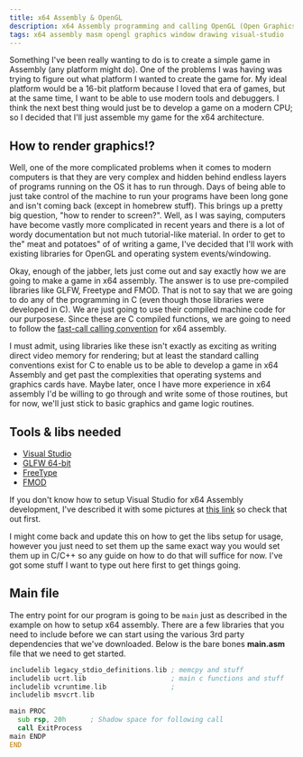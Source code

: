 ```yaml
---
title: x64 Assembly & OpenGL
description: x64 Assembly programming and calling OpenGL (Open Graphics Library) to render some cool stuff in a window
tags: x64 assembly masm opengl graphics window drawing visual-studio
---
```


Something I've been really wanting to do is to create a simple game in Assembly (any platform might do). One of the problems I was having was trying to figure out what platform I wanted to create the game for. My ideal platform would be a 16-bit platform because I loved that era of games, but at the same time, I want to be able to use modern tools and debuggers. I think the next best thing would just be to develop a game on a modern CPU; so I decided that I'll just assemble my game for the x64 architecture.

## How to render graphics!?
Well, one of the more complicated problems when it comes to modern computers is that they are very complex and hidden behind endless layers of programs running on the OS it has to run through. Days of being able to just take control of the machine to run your programs have been long gone and isn't coming back (except in homebrew stuff). This brings up a pretty big question, "how to render to screen?". Well, as I was saying, computers have become vastly more complicated in recent years and there is a lot of wordy documentation but not much tutorial-like material. In order to get to the" meat and potatoes" of of writing a game, I've decided that I'll work with existing libraries for OpenGL and operating system events/windowing.

Okay, enough of the jabber, lets just come out and say exactly how we are going to make a game in x64 assembly. The answer is to use pre-compiled libraries like GLFW, Freetype and FMOD. That is not to say that we are going to do any of the programming in C (even though those libraries were developed in C). We are just going to use their compiled machine code for our purposese. Since these are C compiled functions, we are going to need to follow the [fast-call calling convention](x64-assembly.md#fast-call-procedure-calling-conventions) for x64 assembly.

I must admit, using libraries like these isn't exactly as exciting as writing direct video memory for rendering; but at least the standard calling conventions exist for C to enable us to be able to develop a game in x64 Assembly and get past the complexities that operating systems and graphics cards have. Maybe later, once I have more experience in x64 assembly I'd be willing to go through and write some of those routines, but for now, we'll just stick to basic graphics and game logic routines.

## Tools & libs needed
- [Visual Studio](https://visualstudio.microsoft.com/vs/community/)
- [GLFW 64-bit](https://www.glfw.org/)
- [FreeType](https://www.freetype.org/)
- [FMOD](https://www.fmod.com/)

If you don't know how to setup Visual Studio for x64 Assembly development, I've described it with some pictures at [this link](hx64-assembly.md#setting-up-a-x64-only-project-in-visual-studio) so check that out first.

I might come back and update this on how to get the libs setup for usage, however you just need to set them up the same exact way you would set them up in C/C++ so any guide on how to do that will suffice for now. I've got some stuff I want to type out here first to get things going.

## Main file
The entry point for our program is going to be `main` just as described in the example on how to setup x64 assembly. There are a few libraries that you need to include before we can start using the various 3rd party dependencies that we've downloaded. Below is the bare bones **main.asm** file that we need to get started.
```asm
includelib legacy_stdio_definitions.lib ; memcpy and stuff
includelib ucrt.lib                     ; main c functions and stuff
includelib vcruntime.lib                ; 
includelib msvcrt.lib

main PROC
  sub rsp, 20h      ; Shadow space for following call
  call ExitProcess
main ENDP
END
```
